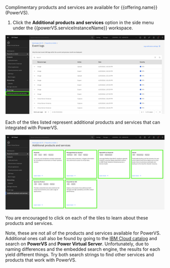 Complimentary products and services are available for {{offering.name}} (PowerVS).

1. Click the **Additional products and services** option in the side menu under the {{powerVS.serviceInstanceName}} workspace.

![](_attachments/AdditionalPSMenu.png)

Each of the tiles listed represent additional products and services that can integrated with PowerVS.

![](_attachments/AdditionalPS.png)

You are encouraged to click on each of the tiles to learn about these products and services. 

Note, these are not all of the products and services available for PowerVS. Additional ones call also be found by going to the <a href="https://cloud.ibm.com/catalog" target="_blank">IBM Cloud catalog</a> and search on **PowerVS** and **Power Virtual Server**. Unfortunately, due to naming differences and the embedded search engine, the results for each yield different things.
Try both search strings to find other services and products that work with PowerVS.